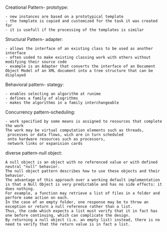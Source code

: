 Creational Pattern- prototype:

	- new instances are based on a prototypical template
	- the template is copied and customized for the task it was created for
	- it is usefull if the processing of the templates is similar

Structural Pattern- adapter:

	- allows the interface of an existing class to be used as another interface
	- often usded to make existing classing work with others without modifying their source code
	- example is an Adapter that converts the interface of an Document Object Model of an XML document into a tree structure that can be displayed

Behavioral pattern- stategy:

	- enables selecting an algorithm at runime
	- defines a family of alogrithms
	- makes the algorithms in a family interchangeable
	
Concurrency pattern-scheduling:

	- work specified by some means is assigned to resources that complete the work
	The work may be virtual computation elements such as threads,
	 processes or data flows, wich are in turn scheduled
	 onto hardware resources such as processors,
	 network links or expanision cards

diverse pattern-null object:

	A null object is an object with no referenced value or with defined neutral "null" behavior.
	The null object pattern describes how to use these objects and their behavior.
	The advantage of this approach over a working default implementation is that a Null Object is very predictable and has no side effects: it does nothing.
	For example, a function may retrieve a list of files in a folder and perform some action on each. 
	In the case of an empty folder, one response may be to throw an exception or return a null reference rather than a list.
	Thus, the code which expects a list must verify that it in fact has one before continuing, which can complicate the design.
	By returning a null object (i.e. an empty list) instead, there is no need to verify that the return value is in fact a list.
